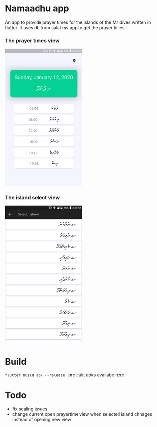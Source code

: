 # Namaadhu app
An app to provide prayer times for the islands of the Maldives written in flutter. It uses db from salat mv app to get the prayer times

### The prayer times view
<img src="images/prayertime_view.png" width="250">

### The island select view
<img src="images/island_view.png" width="250">


# Build 

```flutter build apk --release ```
pre built apks availabe here


# Todo
* fix scaling issues
* change current open prayertime view when selected island chnages instead of opening new view

